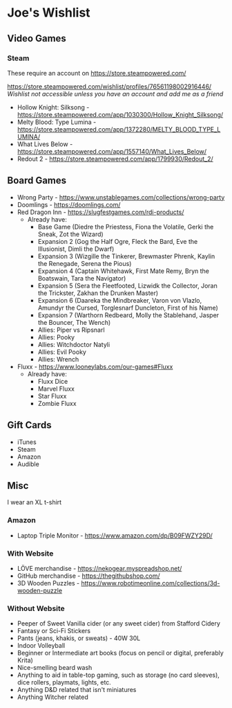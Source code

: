# Joe's Wishlist

## Video Games

### Steam
These require an account on https://store.steampowered.com/

https://store.steampowered.com/wishlist/profiles/76561198002916446/  
*Wishlist not accessible unless you have an account and add me as a friend*

- Hollow Knight: Silksong - https://store.steampowered.com/app/1030300/Hollow_Knight_Silksong/
- Melty Blood: Type Lumina - https://store.steampowered.com/app/1372280/MELTY_BLOOD_TYPE_LUMINA/
- What Lives Below - https://store.steampowered.com/app/1557140/What_Lives_Below/
- Redout 2 - https://store.steampowered.com/app/1799930/Redout_2/

## Board Games
- Wrong Party - https://www.unstablegames.com/collections/wrong-party
- Doomlings - https://doomlings.com/
- Red Dragon Inn - https://slugfestgames.com/rdi-products/
  - Already have:
    - Base Game (Diedre the Priestess, Fiona the Volatile, Gerki the Sneak, Zot the Wizard)
    - Expansion 2 (Gog the Half Ogre, Fleck the Bard, Eve the Illusionist, Dimli the Dwarf)
    - Expansion 3 (Wizgille the Tinkerer, Brewmaster Phrenk, Kaylin the Renegade, Serena the Pious)
    - Expansion 4 (Captain Whitehawk, First Mate Remy, Bryn the Boatswain, Tara the Navigator)
    - Expansion 5 (Sera the Fleetfooted, Lizwidk the Collector, Joran the Trickster, Zakhan the Drunken Master)
    - Expansion 6 (Daareka the Mindbreaker, Varon von Vlazlo, Amundyr the Cursed, Torglesnarf Duncleton, First of his Name)
    - Expansion 7 (Warthorn Redbeard, Molly the Stablehand, Jasper the Bouncer, The Wench)
    - Allies: Piper vs Ripsnarl
    - Allies: Pooky
    - Allies: Witchdoctor Natyli
    - Allies: Evil Pooky
    - Allies: Wrench
- Fluxx - https://www.looneylabs.com/our-games#Fluxx
  - Already have:
    - Fluxx Dice
    - Marvel Fluxx
    - Star Fluxx
    - Zombie Fluxx

## Gift Cards
- iTunes
- Steam
- Amazon
- Audible

## Misc
I wear an XL t-shirt

### Amazon
- Laptop Triple Monitor - https://www.amazon.com/dp/B09FWZY29D/

### With Website
- LÖVE merchandise - https://nekogear.myspreadshop.net/
- GitHub merchandise - https://thegithubshop.com/
- 3D Wooden Puzzles - https://www.robotimeonline.com/collections/3d-wooden-puzzle

### Without Website
- Peeper of Sweet Vanilla cider (or any sweet cider) from Stafford Cidery
- Fantasy or Sci-Fi Stickers
- Pants (jeans, khakis, or sweats) - 40W 30L
- Indoor Volleyball
- Beginner or Intermediate art books (focus on pencil or digital, preferably Krita)
- Nice-smelling beard wash
- Anything to aid in table-top gaming, such as storage (no card sleeves), dice rollers, playmats, lights, etc.
- Anything D&D related that isn't miniatures
- Anything Witcher related
